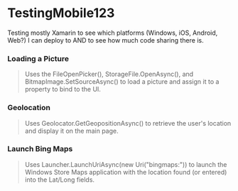 # TestingMobile123
Testing mostly Xamarin to see which platforms (Windows, iOS, Android, Web?) I can deploy to AND to see how much code sharing there is.

### Loading a Picture

> Uses the FileOpenPicker(), StorageFile.OpenAsync(), and BitmapImage.SetSourceAsync() to load a picture
> and assign it to a property to bind to the UI.

### Geolocation

> Uses Geolocator.GetGeopositionAsync() to retrieve the user's location and display it on the main page.

### Launch Bing Maps

> Uses Launcher.LaunchUriAsync(new Uri("bingmaps:")) to launch the Windows Store Maps application with the
> location found (or entered) into the Lat/Long fields.